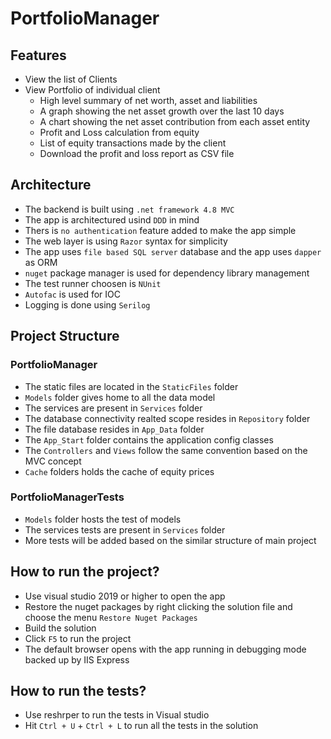 # PortfolioManager

## Features

- View the list of Clients
- View Portfolio of individual client
    - High level summary of net worth, asset and liabilities
    - A graph showing the net asset growth over the last 10 days
    - A chart showing the net asset contribution from each asset entity
    - Profit and Loss calculation from equity
    - List of equity transactions made by the client
    - Download the profit and loss report as CSV file

## Architecture

- The backend is built using `.net framework 4.8 MVC`
- The app is architectured usind `DDD` in mind
- Thers is `no authentication` feature added to make the app simple
- The web layer is using `Razor` syntax for simplicity
- The app uses `file based SQL server` database and the app uses `dapper` as ORM
- `nuget` package manager is used for dependency library management
- The test runner choosen is `NUnit`
- `Autofac` is used for IOC
- Logging is done using `Serilog`

## Project Structure

### PortfolioManager

- The static files are located in the `StaticFiles` folder
- `Models` folder gives home to all the data model 
- The services are present in `Services` folder
- The database connectivity realted scope resides in `Repository` folder
- The file database resides in `App_Data` folder
- The `App_Start` folder contains the application config classes
- The `Controllers` and `Views` follow the same convention based on the MVC concept
- `Cache` folders holds the cache of equity prices

### PortfolioManagerTests

- `Models` folder hosts the test of models
- The services tests are present in `Services` folder
- More tests will be added based on the similar structure of main project


## How to run the project?

- Use visual studio 2019 or higher to open the app
- Restore the nuget packages by right clicking the solution file and choose the menu `Restore Nuget Packages`
- Build the solution
- Click `F5` to run the project
- The default browser opens with the app running in debugging mode backed up by IIS Express

## How to run the tests?

- Use reshrper to run the tests in Visual studio 
- Hit `Ctrl + U` + `Ctrl + L` to run all the tests in the solution
